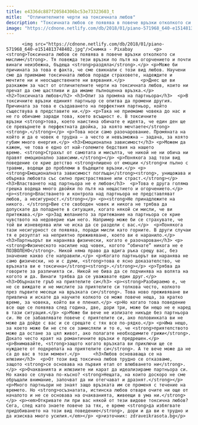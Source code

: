 ```yaml
---
title: e4336dc887f20584306bc53e73323603_t
mitle:  "Отличителните черти на токсичната любов"
description: "Токсичната любов се появява в повече връзки отколкото си мислим. Тя повежда тези връзки по пътя на огорчението и почти винаги неизбежна, бъдеща раздяла. Може би причината за това е факта, че сме свикнали с този вид любов. Научени сме да приемаме токсичната любов поради страховете, надеждите и мечтите ни и неосъществените ни вярвания. Днес ще ви …"
image: "https://cdnone.netlify.com/db/2018/01/piano-571968_640-e1514813748402.jpg"
---
```


          <img src="https://cdnone.netlify.com/db/2018/01/piano-571968_640-e1514813748402.jpg"/>Снимка - Pixabay        <p><strong>Токсичната любов се появява в повече връзки отколкото си мислим</strong>. Тя повежда тези връзки по пътя на огорчението и почти винаги неизбежна, бъдеща <strong>раздяла</strong>.</p> <p>Може би причината за това е факта, че сме свикнали с този вид любов. Научени сме да приемаме токсичната любов поради страховете, надеждите и мечтите ни и неосъществените ни вярвания.</p>      <p>Днес ще ви разкажем за част от отличителните черти на токсичната любов, които ни пречат да сме щастливи и да имаме пълноценна връзка.</p>     <h2>Токсичната любов</h2> <h3>Опит за промяна на партньора</h3>  <p>В токсичните връзки единият партньор се опитва да промени другия. Причината за това е създаването на перфектния партньор, който съществува в представите ни.</p> <p>Така не приемаме човека до нас и не го обичаме заради това, което всъщност е. В токсичните връзки <strong>това, което наистина обичате е идеята, че един ден ще се превърнете в перфектната двойка, за която мечтаете</strong><strong>.</strong></p> <p>Това носи само разочарование. Промяната на който и да е човек е трудна – а често и невъзможна – задача, за която губим много енергия.</p> <h3>Емоционална зависимост</h3> <p>Можем да кажем, че това е едно от най-големите бедствия на нашето време. <strong>Страхът от самотата и мисълта, че никой не ни обича ни правят емоционално зависими.</strong></p> <p>Понякога зад този вид поведение се крие детство <strong>лишено от емоции </strong>и пълно с травми, водещи до проблеми в бъдещите връзки.</p> <p><strong>Емоционалната зависимост поглъща</strong><strong>, унищожава и обърква любовта със силно пристрастяване или страст.</strong></p>     <h3>Властването над партньора не е любов</h3>  <p>Това е друга голяма грешка водеща много двойки по пътя на нещастието и огорчението.</p> <p><strong>Властването и контрола над партньора не представляват любов, а несигурност.</strong></p> <p><strong>Не принадлежите на никого. </strong>Вие сте свободен човек и никога не трябва да допускате да попаднете в ситуация, когато някой си мисли, че ви притежава.</p> <p>Зад желанието за притежание на партньора се крие чувството на недоверие към него. Например може би се страхувате, че той ви изневерява или че иска да се раздели с вас.</p>  <p>Понякога тази несигурност се появява, поради мисли като горните. В други случаи тя е резултат на неприятно преживяване, което ви е наранило.</p>     <h3>Партньорът ви наранява физически, когато е разочарован</h3> <p><strong>Физическото насилие над човек, когото “обичате” никога не е ПОЗВОЛЕНО</strong>. Никой няма право да вдига ръка срещу вас, без значение какво сте направили.</p> <p>Когато партньорът ви наранява не само физически, но и с думи, <strong>това е ясно доказателство, че връзката ви е токсична</strong><strong>.</strong></p> <p>Трябва да говорите за различията си. Никой не бива да се подчинява на волята на когото и да. Винаги трябва да се уважавате един друг.</p> <h3>Обърнахте гръб на приятелите си</h3> <p><strong>Разбираемо е, че не се виждате и не мислите за приятелите си толкова често, колкото през първите месеци на връзката си</strong>. Това ново преживяване ви привлича и искате да научите колкото се може повече неща, за кратко време, за човека, който ви е пленил.</p> <p>Но когато това поведение все още се появява след година, две, дори три, може би нещо не е наред в тази ситуация.</p> <p>Може би вече не излизате никъде без партньора си. Не се забавлявате повече с приятелите си, ако половинката ви не може да дойде с вас и се срещате с тях все по-рядко.</p> <p>Има нещо, за което може би не сте се замисляли и то е, че <strong>приятелството може да остане за цял живот, ако полагате необходимите грижи</strong>. Докато често краят на романтичните връзки е предрешен.</p> <p>Внимавайте, <strong>защото когато връзката ви приключи ще се нуждаете от подкрепата на приятелите си</strong>. А те вече може да не са до вас в този момент.</p>     <h3>Любов основаваща се на илюзии</h3>  <p>От този вид токсична любов трудно се отказваме, защото <strong>се основава на първия етап от влюбването ни</strong>.</p> <p>Очакванията и илюзиите ни карат да идеализираме партньора си. Но какво се случва по-късно? <strong>Нещата, на които доскоро не сме обръщали внимание, започват да ни отегчават и дразнят.</strong></p> <p>Много партньори не знаят защо връзката им се променя с течение на времето. Но <strong>осъзнатата, истинска любов отваря очите ни още от началото и не се основава на очакванията, живеещи в ума ни.</strong></p> <p><em>Откривате ли при вас някой от тези видове токсична любов? Сега, след като знаете повече за тях, е време <strong>да избягвате придобиването на този вид поведение</strong>, дори и да ви е трудно и да изисква много усилия.</em></p> <p>източник: zdraveikrasota.bg</p>        